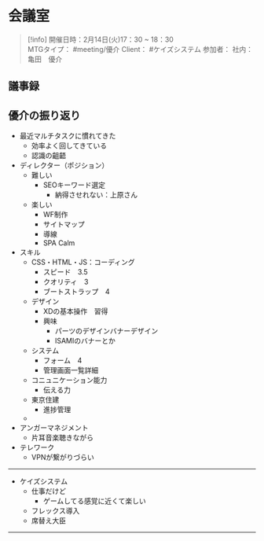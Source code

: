 # 会議室
> [!info]
> 開催日時：2月14日(火)17：30 ~ 18：30  
> MTGタイプ： #meeting/優介
> Client： #ケイズシステム
> 参加者： 
> 社内： 亀田　優介


## 議事録

## 優介の振り返り
- 最近マルチタスクに慣れてきた
	- 効率よく回してきている
	- 認識の齟齬
- ディレクター（ポジション）
	- 難しい
		- SEOキーワード選定
			- 納得させれない：上原さん
	- 楽しい
		- WF制作
		- サイトマップ
		- 導線
		- SPA Calm
- スキル
	- CSS・HTML・JS：コーディング
		- スピード　3.5
		- クオリティ　3
		- ブートストラップ　4
	- デザイン
		- XDの基本操作　習得
		- 興味
			- パーツのデザインバナーデザイン
			- ISAMIのバナーとか
	- システム
		- フォーム　4
		- 管理画面一覧詳細
	- コニュニケーション能力
		- 伝える力
	- 東京住建
		- 進捗管理
	- 
- アンガーマネジメント
	- 片耳音楽聴きながら
- テレワーク
	- VPNが繋がりづらい

---
- ケイズシステム
	- 仕事だけど
		- ゲームしてる感覚に近くて楽しい
	- フレックス導入
	- 席替え大臣

---

